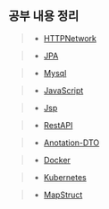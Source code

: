 ## 공부 내용 정리
> + [HTTPNetwork](https://github.com/hgs-study/HTTPNetwork/blob/main/HttpNetwork.md)

> + [JPA](https://github.com/hgs-study/DailyStudy/blob/main/JPA.md)

> + [Mysql](https://github.com/hgs-study/DailyStudy/blob/main/Mysql.md)

> + [JavaScript](https://github.com/hgs-study/DailyStudy/blob/main/JavaScript.md)

> + [Jsp](https://github.com/hgs-study/DailyStudy/blob/main/Jsp.md)

> + [RestAPI](https://github.com/hgs-study/DailyStudy/blob/main/RestAPI.md)

> + [Anotation-DTO](https://github.com/hgs-study/DailyStudy/blob/main/Anotation-DTO.md)

> + [Docker](https://github.com/hgs-study/DailyStudy/blob/main/Docker.md)
 
> + [Kubernetes](https://github.com/hgs-study/DailyStudy/blob/main/Kubernetes.md)

> + [MapStruct](https://github.com/hgs-study/DailyStudy/blob/main/MapStruct.md)
